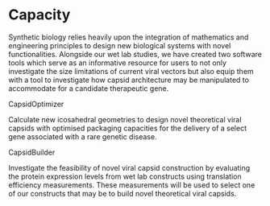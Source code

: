 # Capacity
Synthetic biology relies heavily upon the integration of mathematics and engineering principles to design new biological systems with novel functionalities. Alongside our wet lab studies, we have created two software tools which serve as an informative resource for users to not only investigate the size limitations of current viral vectors but also equip them with a tool to investigate how capsid architecture may be manipulated to accommodate for a candidate therapeutic gene. 

CapsidOptimizer

Calculate new icosahedral geometries to design novel theoretical viral capsids with optimised packaging capacities for the delivery of a select gene associated with a rare genetic disease. 



CapsidBuilder 

Investigate the feasibility of novel viral capsid construction by evaluating the protein expression levels from wet lab constructs using translation efficiency measurements.  These measurements will be used to select one of our constructs that may be to build novel theoretical viral capsids. 
